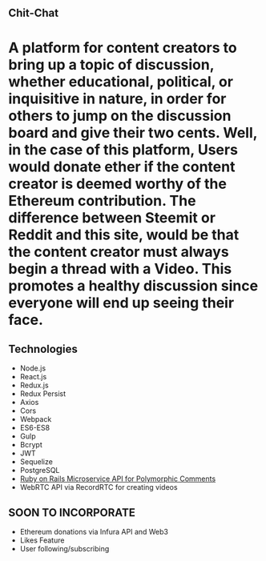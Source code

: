 ## Chit-Chat

# A platform for content creators to bring up a topic of discussion, whether educational, political, or inquisitive in nature, in order for others to jump on the discussion board and give their two cents. Well, in the case of this platform, Users would donate ether if the content creator is deemed worthy of the Ethereum contribution. The difference between Steemit or Reddit and this site, would be that the content creator must always begin a thread with a Video. This promotes a healthy discussion since everyone will end up seeing their face.


## Technologies
- Node.js
- React.js
- Redux.js
- Redux Persist
- Axios
- Cors
- Webpack
- ES6-ES8
- Gulp
- Bcrypt
- JWT
- Sequelize
- PostgreSQL
- <a href="https://github.com/Alex1100/chit_chat_api">Ruby on Rails Microservice API for Polymorphic Comments</a>
- WebRTC API via RecordRTC for creating videos



## SOON TO INCORPORATE
- Ethereum donations via Infura API and Web3
- Likes Feature
- User following/subscribing
